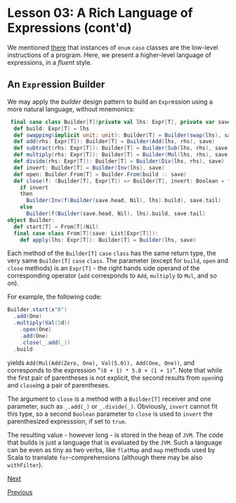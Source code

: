 Lesson 03: A Rich Language of Expressions (cont'd)
==================================================

We mentioned [there](https://github.com/sjbiaga/kittens/blob/main/expr-02-eval/README.md) that instances of `enum` `case`
classes are the low-level instructions of a program. Here, we present a higher-level language of expressions, in a _fluent_
style.

An `Expr`ession Builder
-----------------------

We may apply the _builder_ design pattern to build an `Expr`ession using a more natural language, without mnemonics:

```Scala
 final case class Builder[T](private val lhs: Expr[T], private var save: List[Expr[T]]):
  def build: Expr[T] = lhs
  def swapping(implicit unit: unit): Builder[T] = Builder(swap(lhs), save)
  def add(rhs: Expr[T]): Builder[T] = Builder(Add(lhs, rhs), save)
  def subtract(rhs: Expr[T]): Builder[T] = Builder(Sub(lhs, rhs), save)
  def multiply(rhs: Expr[T]): Builder[T] = Builder(Mul(lhs, rhs), save)
  def divide(rhs: Expr[T]): Builder[T] = Builder(Div(lhs, rhs), save)
  def invert: Builder[T] = Builder(Inv(lhs), save)
  def open: Builder.From[T] = Builder.From(build :: save)
  def close(f: (Builder[T], Expr[T]) => Builder[T], invert: Boolean = false): Builder[T] =
    if invert
    then
      Builder(Inv(f(Builder(save.head, Nil), lhs).build), save.tail)
    else
      Builder(f(Builder(save.head, Nil), lhs).build, save.tail)
object Builder:
  def start[T] = From[T](Nil)
  final case class From[T](save: List[Expr[T]]):
    def apply(lhs: Expr[T]): Builder[T] = Builder(lhs, save)
```

Each method of the `Builder[T]` `case` `class` has the same return type, the very same `Builder[T]` `case` `class`. The
parameter (except for `build`, `open` and `close` methods) is an `Expr[T]` - the right hands side operand of the
corresponding operator (`add` corresponds to `Add`, `multiply` to `Mul`, and so on).

For example, the following code:

```Scala
Builder.start(x"0")
  .add(One)
  .multiply(Val(5d))
    .open(One)
    .add(One)
    .close(_.add(_))
  .build
```

yields `Add(Mul(Add(Zero, One), Val(5.0)), Add(One, One))`, and corresponds to the expression "`(0 + 1) * 5.0 + (1 + 1)`".
Note that while the first pair of parentheses is not explicit, the second results from `open`ing and `close`ing a pair of
parentheses.

The argument to `close` is a method with a `Builder[T]` receiver and one parameter, such as `_.add(_)` or `_.divide(_)`.
Obviously, `invert` cannot fit this type, so a second `Boolean` parameter to `close` is used to `invert` the parenthesized
expresssion, if set to `true`.

The resulting value - however long - is stored in the heap of `JVM`. The code that builds is just a language that is
evaluated by the `JVM`. Such a language can be even as tiny as two verbs, like `flatMap` and `map` methods used by Scala to
translate `for`-comprehensions (although there may be also `withFilter`).

[Next](https://github.com/sjbiaga/kittens/blob/main/expr-07-builder/README.md)

[Previous](https://github.com/sjbiaga/kittens/blob/main/expr-05-parser/README.md)

